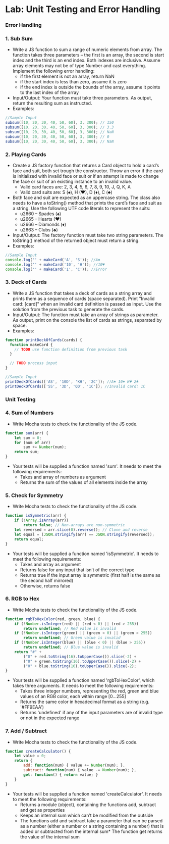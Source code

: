 Lab: Unit Testing and Error Handling
==================================

### Error Handling

### 1. Sub Sum
* Write a JS function to sum a range of numeric elements from array. The function takes three parameters – the first is an array, the second is start index and the third is an end index. Both indexes are inclusive. Assume array elements may not be of type Number and cast everything. Implement the following error handling:
  *	if the first element is not an array, return NaN
  *	if the start index is less than zero, assume it is zero
  *	if the end index is outside the bounds of the array, assume it points to the last index of the array
* Input/Output: Your function must take three parameters. As output, return the resulting sum as instructed.
* Examples:
``` javascript
//Sample Input
subsum([10, 20, 30, 40, 50, 60], 3, 300); // 150
subsum([10, 20, 30, 40, 50, 60], 3, 300); // 3.3
subsum([10, 20, 30, 40, 50, 60], 3, 300); // NaN
subsum([10, 20, 30, 40, 50, 60], 3, 300); // 0
subsum([10, 20, 30, 40, 50, 60], 3, 300); // NaN
```

### 2. Playing Cards
* Create a JS factory function that returns a Card object to hold a card’s face and suit, both set trough the constructor. Throw an error if the card is initialized with invalid face or suit or if an attempt is made to change the face or suit of an existing instance to an invalid value.
  * Valid card faces are: 2, 3, 4, 5, 6, 7, 8, 9, 10, J, Q, K, A
  * Valid card suits are: S (♠), H (♥), D (♦), C (♣)
* Both face and suit are expected as an uppercase string. The class also needs to have a toString() method that prints the card’s face and suit as a string. Use the following UTF code literals to represent the suits:
    * u2660 – Spades (♠)
    * u2665 – Hearts (♥)
    *	u2666 – Diamonds (♦)
    *	u2663 – Clubs (♣)
* Input/Output: The factory function must take two string parameters. The toString() method of the returned object must return a string.
* Examples: 
``` javascript
//Sample Input
console.log('' + makeCard('A', 'S')); //A♠
console.log('' + makeCard('10', 'H')); //10♥
console.log('' + makeCard('1', 'C')); //Error
```

### 3.	Deck of Cards
* Write a JS function that takes a deck of cards as a string array and prints them as a sequence of cards (space separated). Print "Invalid card: [card]" when an invalid card definition is passed as input. Use the solution from the previous task to generate the cards.
* Input/Output: The function must take an array of strings as parameter. As output, print on the console the list of cards as strings, separated by space.
* Examples:
``` javascript
function printDeckOfCards(cards) {
  function makeCard {
    // TODO use function definition from previous task
  }

  // TODO process input
}

//Sample Input
printDeckOfCards(['AS', '10D', 'KH', '2C']); //A♠ 10♦ K♥ 2♣
printDeckOfCards(['5S', '3D', 'QD', '1C']); //Invalid card: 1C
```

### Unit Testing

### 4.	Sum of Numbers
* Write Mocha tests to check the functionality of the JS code.
``` javascript
function sum(arr) {
    let sum = 0;
    for (num of arr)
        sum += Number(num);
    return sum;
}
```
* Your tests will be supplied a function named 'sum'. It needs to meet the following requirements:
  * Takes and array of numbers as argument
  * Returns the sum of the values of all elements inside the array

### 5.	Check for Symmetry
* Write Mocha tests to check the functionality of the JS code.
``` javascript
function isSymmetric(arr) {
    if (!Array.isArray(arr))
        return false; // Non-arrays are non-symmetric
    let reversed = arr.slice(0).reverse(); // Clone and reverse
    let equal = (JSON.stringify(arr) == JSON.stringify(reversed));
    return equal;
}
```
* Your tests will be supplied a function named 'isSymmetric'. It needs to meet the following requirements:
  * Takes and array as argument
  * Returns false for any input that isn’t of the correct type
  *	Returns true if the input array is symmetric (first half is the same as the second half mirrored)
  *	Otherwise, returns false

### 6.	RGB to Hex
* Write Mocha tests to check the functionality of the JS code.
```javascript
function rgbToHexColor(red, green, blue) {
    if (!Number.isInteger(red) || (red < 0) || (red > 255))
        return undefined; // Red value is invalid
    if (!Number.isInteger(green) || (green < 0) || (green > 255))
        return undefined; // Green value is invalid
    if (!Number.isInteger(blue) || (blue < 0) || (blue > 255))
        return undefined; // Blue value is invalid
    return "#" +
        ("0" + red.toString(16).toUpperCase()).slice(-2) +
        ("0" + green.toString(16).toUpperCase()).slice(-2) +
        ("0" + blue.toString(16).toUpperCase()).slice(-2);
}
```
* Your tests will be supplied a function named 'rgbToHexColor', which takes three arguments. It needs to meet the following requirements:
  *	Takes three integer numbers, representing the red, green and blue values of an RGB color, each within range [0…255]
  *	Returns the same color in hexadecimal format as a string (e.g. '#FF9EAA')
  *	Returns 'undefined' if any of the input parameters are of invalid type or not in the expected range

### 7.	Add / Subtract
* Write Mocha tests to check the functionality of the JS code.
``` javascript
function createCalculator() {
    let value = 0;
    return {
        add: function(num) { value += Number(num); },
        subtract: function(num) { value -= Number(num); },
        get: function() { return value; }
    }
}
```
* Your tests will be supplied a function named 'createCalculator'. It needs to meet the following requirements:
  *	Returns a module (object), containing the functions add, subtract and get as properties
  *	Keeps an internal sum which can’t be modified from the outside
  *	The functions add and subtract take a parameter that can be parsed as a number (either a number or a string containing a number) that is added or subtracted from the internal sum*	The function get returns the value of the internal sum
